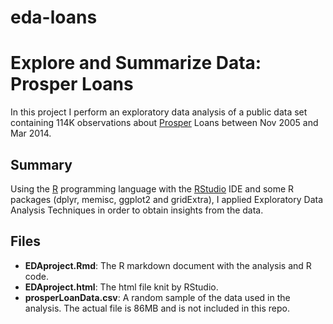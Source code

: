 # eda-loans
# Explore and Summarize Data: Prosper Loans

In this project I perform an exploratory data analysis of a public data set containing 114K observations about [Prosper](prosper.com) Loans between Nov 2005 and Mar 2014.

## Summary

Using the [R](r-project.org) programming language with the [RStudio](rstudio.com) IDE and some R packages (dplyr, memisc, ggplot2 and gridExtra), I applied Exploratory Data Analysis Techniques in order to obtain insights from the data.

## Files

* **EDAproject.Rmd**: The R markdown document with the analysis and R code.
* **EDAproject.html**: The html file knit by RStudio.
* **prosperLoanData.csv**: A random sample of the data used in the analysis. The actual file is 86MB and is not included in this repo.

